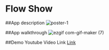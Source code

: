 # Flow Show

##App description
![poster-1](https://user-images.githubusercontent.com/75582135/189491467-7a447223-7514-40de-9782-9dab1617778c.png)

##App walkthrough
![ezgif com-gif-maker (7)](https://user-images.githubusercontent.com/75582135/189491527-0460ea34-0324-4cbf-b1da-90ede156ce3a.gif)


##Demo Youtube Video Link
[Link](https://www.youtube.com/watch?v=h9NpPE-sT6U)
